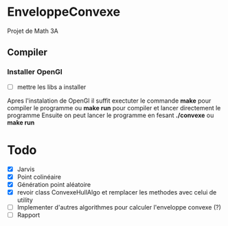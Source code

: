 # EnveloppeConvexe
Projet de Math 3A

## Compiler

### Installer OpenGl
- [ ] mettre les libs a installer

Apres l'instalation de OpenGl il suffit exectuter le commande **make** pour compiler le programme ou **make run** pour compiler et lancer directement le programme
Ensuite on peut lancer le programme en fesant **./convexe** ou **make run**


# Todo
- [x] Jarvis
- [x] Point colinéaire
- [x] Génération point aléatoire
- [x] revoir class ConvexeHullAlgo et remplacer les methodes avec celui de utility
- [ ] Implementer d'autres algorithmes pour calculer l'enveloppe convexe (?)
- [ ] Rapport
